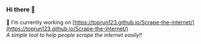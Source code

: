 ### Hi there 👋
🔭 I’m currently working on [https://toprun123.github.io/Scrape-the-internet/](https://toprun123.github.io/Scrape-the-internet/)<br>
*A simple tool to help people scrape the internet easily!!*


<!--
**Toprun123/Toprun123** is a ✨ _special_ ✨ repository because its `README.md` (this file) appears on your GitHub profile.

Here are some ideas to get you started:

- 🔭 I’m currently working on ...
- 🌱 I’m currently learning ...
- 👯 I’m looking to collaborate on ...
- 🤔 I’m looking for help with ...
- 💬 Ask me about ...
- 📫 How to reach me: ...
- 😄 Pronouns: ...
- ⚡ Fun fact: ...
-->
